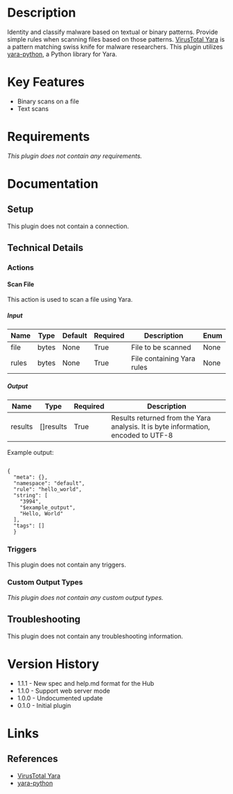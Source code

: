 # Description

Identity and classify malware based on textual or binary patterns.  Provide simple rules when scanning files based on those patterns.  [VirusTotal Yara](http://virustotal.github.io/yara/) is a pattern matching swiss knife for malware researchers. This plugin utilizes [yara-python](https://pypi.python.org/pypi/yara-python), a Python library for Yara.

# Key Features

* Binary scans on a file
* Text scans

# Requirements

_This plugin does not contain any requirements._

# Documentation

## Setup

This plugin does not contain a connection.

## Technical Details

### Actions

#### Scan File

This action is used to scan a file using Yara.

##### Input

|Name|Type|Default|Required|Description|Enum|
|----|----|-------|--------|-----------|----|
|file|bytes|None|True|File to be scanned|None|
|rules|bytes|None|True|File containing Yara rules|None|

##### Output

|Name|Type|Required|Description|
|----|----|--------|-----------|
|results|[]results|True|Results returned from the Yara analysis. It is byte information, encoded to UTF-8|

Example output:

```

{
  "meta": {},
  "namespace": "default",
  "rule": "hello_world",
  "string": [
    "3994",
    "$example_output",
    "Hello, World"
  ],
  "tags": []
  }

```

### Triggers

This plugin does not contain any triggers.

### Custom Output Types

_This plugin does not contain any custom output types._

## Troubleshooting

This plugin does not contain any troubleshooting information.

# Version History

* 1.1.1 - New spec and help.md format for the Hub
* 1.1.0 - Support web server mode
* 1.0.0 - Undocumented update
* 0.1.0 - Initial plugin

# Links

## References

* [VirusTotal Yara](http://virustotal.github.io/yara/)
* [yara-python](https://pypi.python.org/pypi/yara-python)

